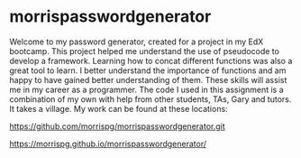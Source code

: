 # morrispasswordgenerator

Welcome to my password generator, created for a project in my EdX bootcamp. This project helped me understand the use of pseudocode to develop a framework. Learning how to concat different functions was also a great tool to learn. I better understand the importance of functions and am happy to have gained better understanding of them. These skills will assist me in my career as a programmer. The code I used in this assignment is a combination of my own with help from other students, TAs, Gary and tutors. It takes a village. My work can be found at these locations:

https://github.com/morrispg/morrispasswordgenerator.git

https://morrispg.github.io/morrispasswordgenerator/
